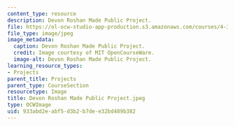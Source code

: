 ```yaml
---
content_type: resource
description: Devon Roshan Made Public Project.
file: https://ol-ocw-studio-app-production.s3.amazonaws.com/courses/4-301-introduction-to-the-visual-arts-spring-2007/933abd2eabf5d3b2b7dee32bd489b382_DevonRoshanMadePublicProject.jpeg
file_type: image/jpeg
image_metadata:
  caption: Devon Roshan Made Public Project.
  credit: Image courtesy of MIT OpenCourseWare.
  image-alt: Devon Roshan Made Public Project.
learning_resource_types:
- Projects
parent_title: Projects
parent_type: CourseSection
resourcetype: Image
title: Devon Roshan Made Public Project.jpeg
type: OCWImage
uid: 933abd2e-abf5-d3b2-b7de-e32bd489b382
---
```

